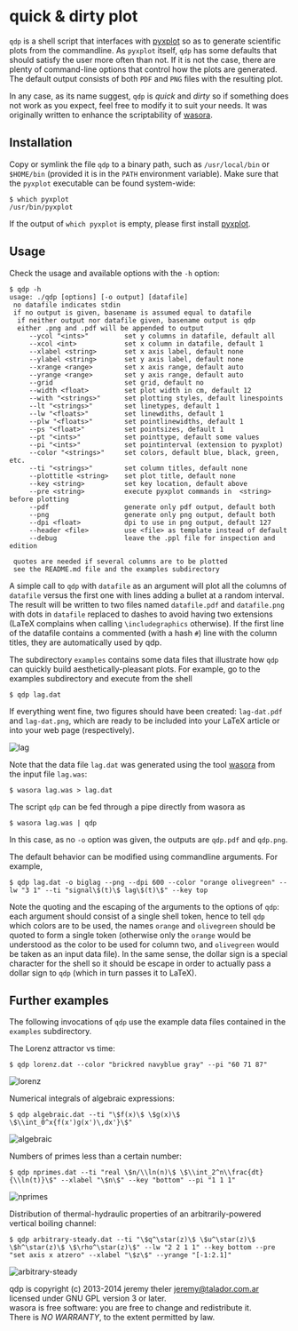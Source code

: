 quick & dirty plot
==================

`qdp` is a shell script that interfaces with [pyxplot](http://pyxplot.org.uk)
so as to generate scientific plots from the commandline. As `pyxplot`
itself, `qdp` has some defaults that should satisfy the user more often
than not. If it is not the case, there are plenty of command-line options
that control how the plots are generated. The default output consists of both
`PDF` and `PNG` files with the resulting plot.

In any case, as its name suggest, `qdp` is _quick_ and _dirty_ so if
something does not work as you expect, feel free to modify it to suit
your needs. It was originally written to enhance the scriptability of
[wasora](http://www.talador.com.ar/jeremy/wasora).

Installation
------------

Copy or symlink the file `qdp` to a binary path, such as `/usr/local/bin` or
`$HOME/bin` (provided it is in the `PATH` environment variable). Make sure
that the `pyxplot` executable can be found system-wide:

    $ which pyxplot
    /usr/bin/pyxplot

If the output of `which pyxplot` is empty, please first install 
[pyxplot](http://pyxplot.org.uk).

Usage
-----

Check the usage and available options with the `-h` option:

    $ qdp -h
    usage: ./qdp [options] [-o output] [datafile]
     no datafile indicates stdin
     if no output is given, basename is assumed equal to datafile
      if neither output nor datafile given, basename output is qdp
      either .png and .pdf will be appended to output
         --ycol "<ints>"         set y columns in datafile, default all
         --xcol <int>            set x column in datafile, default 1
         --xlabel <string>       set x axis label, default none
         --ylabel <string>       set y axis label, default none
         --xrange <range>        set x axis range, default auto
         --yrange <range>        set y axis range, default auto
         --grid                  set grid, default no
         --width <float>         set plot width in cm, default 12
         --with "<strings>"      set plotting styles, default linespoints
         --lt "<strings>"        set linetypes, default 1
         --lw "<floats>"         set linewdiths, default 1
         --plw "<floats>"        set pointlinewidths, default 1
         --ps "<float>"          set pointsizes, default 1
         --pt "<ints>"           set pointtype, default some values
         --pi "<ints>"           set pointinterval (extension to pyxplot)
         --color "<strings>"     set colors, default blue, black, green, etc.
         --ti "<strings>"        set column titles, default none
         --plottitle <string>    set plot title, default none
         --key <string>          set key location, default above
         --pre <string>          execute pyxplot commands in  <string> before plotting
         --pdf                   generate only pdf output, default both
         --png                   generate only png output, default both
         --dpi <float>           dpi to use in png output, default 127
         --header <file>         use <file> as template instead of default
         --debug                 leave the .ppl file for inspection and edition

     quotes are needed if several columns are to be plotted
     see the README.md file and the examples subdirectory


A simple call to `qdp` with `datafile` as an argument will plot all the
columns of `datafile` versus the first one with lines adding a bullet at a
random interval. The result will be written to two files named `datafile.pdf`
and `datafile.png` with dots in `datafile` replaced to dashes to avoid having
two extensions (LaTeX complains when calling `\includegraphics` otherwise).
If the first line of the datafile contains a commented (with a hash `#`) line
with the column titles, they are automatically used by qdp.

The subdirectory `examples` contains some data files that illustrate how
`qdp` can quickly build aesthetically-pleasant plots. For example, go to
the examples subdirectory and execute from the shell

    $ qdp lag.dat

If everything went fine, two figures should have been created: `lag-dat.pdf`
and `lag-dat.png`, which are ready to be included into your LaTeX article
or into your web page (respectively).

![lag](http://www.talador.com.ar/jeremy/qdp/lag-dat.png)
      
Note that the data file `lag.dat` 
was generated using the tool [wasora](http://www.talador.com.ar/jeremy/wasora/)
from the input file `lag.was`:

    $ wasora lag.was > lag.dat

The script `qdp` can be fed through a pipe directly from wasora as

    $ wasora lag.was | qdp

In this case, as no `-o` option was given, the outputs are `qdp.pdf` and
`qdp.png`.

The default behavior can be modified using commandline arguments.
For example,

    $ qdp lag.dat -o biglag --png --dpi 600 --color "orange olivegreen" --lw "3 1" --ti "signal\$(t)\$ lag\$(t)\$" --key top

Note the quoting and the escaping of the arguments to the options
of `qdp`: each argument should consist of a single shell token, hence to
tell `qdp` which colors are to be used, the names `orange` and `olivegreen`
should be quoted to form a single token (otherwise only the `orange` would be
understood as the color to be used for column two, and `olivegreen` would be
taken as an input data file). In the same sense, the dollar sign is a special
character for the shell so it should be escape in order to actually pass
a dollar sign to `qdp` (which in turn passes it to LaTeX).


Further examples
----------------

The following invocations of `qdp` use the example data files contained in the
`examples` subdirectory.


The Lorenz attractor vs time:

    $ qdp lorenz.dat --color "brickred navyblue gray" --pi "60 71 87"

![lorenz](http://www.talador.com.ar/jeremy/qdp/lorenz-dat.png)


Numerical integrals of algebraic expressions:

    $ qdp algebraic.dat --ti "\$f(x)\$ \$g(x)\$ \$\\int_0^x{f(x')g(x')\,dx'}\$"

![algebraic](http://www.talador.com.ar/jeremy/qdp/algebraic-dat.png)


Numbers of primes less than a certain number:

    $ qdp nprimes.dat --ti "real \$n/\\ln(n)\$ \$\\int_2^n\\frac{dt}{\\ln(t)}\$" --xlabel "\$n\$" --key "bottom" --pi "1 1 1"

![nprimes](http://www.talador.com.ar/jeremy/qdp/nprimes-dat.png)


Distribution of thermal-hydraulic properties of an arbitrarily-powered  vertical boiling channel:

    $ qdp arbitrary-steady.dat --ti "\$q^\star(z)\$ \$u^\star(z)\$ \$h^\star(z)\$ \$\rho^\star(z)\$" --lw "2 2 1 1" --key bottom --pre "set axis x atzero" --xlabel "\$z\$" --yrange "[-1:2.1]"

![arbitrary-steady](http://www.talador.com.ar/jeremy/qdp/arbitrary-steady-dat.png)


qdp is copyright (c) 2013-2014 jeremy theler <jeremy@talador.com.ar>  
licensed under GNU GPL version 3 or later.  
wasora is free software: you are free to change and redistribute it.  
There is _NO WARRANTY_, to the extent permitted by law.  
